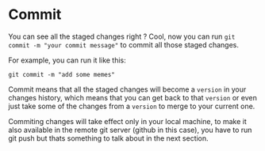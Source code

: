 # Commit
You can see all the staged changes right ? Cool, now you can run `git commit -m "your commit message"` to commit all those staged changes.

For example, you can run it like this:

```
git commit -m "add some memes"
```

Commit means that all the staged changes will become a `version` in your changes history, which means that you can get back to that `version` or even just take some of the changes from a `version` to merge to your current one.

Commiting changes will take effect only in your local machine, to make it also available in the remote git server (github in this case), you have to run git push but thats something to talk about in the next section.
